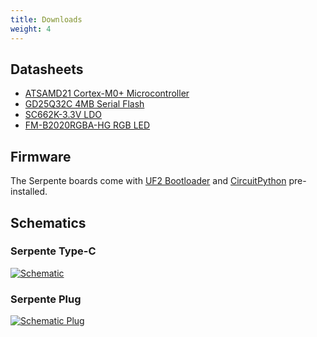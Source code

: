 ```yaml
---
title: Downloads
weight: 4
---
```


## Datasheets
- [ATSAMD21 Cortex-M0+ Microcontroller](http://ww1.microchip.com/downloads/en/devicedoc/40001884a.pdf)
- [GD25Q32C 4MB Serial Flash](http://www.gigadevice.com/datasheet/gd25q32c/)
- [SC662K-3.3V LDO](https://datasheet.lcsc.com/szlcsc/Shenzhen-Fuman-Elec-SC662K-3-3V_C83932.pdf)
- [FM-B2020RGBA-HG RGB LED](https://datasheet.lcsc.com/szlcsc/Foshan-NationStar-Optoelectronics-FM-B2020RGBA-HG_C108793.pdf)

## Firmware
The Serpente boards come with [UF2 Bootloader](https://github.com/microsoft/uf2-samdx1) and [CircuitPython](https://github.com/adafruit/circuitpython) pre-installed.

## Schematics

### Serpente Type-C

<div class="text-center">

[![Schematic](/docs/serpente/r1/schematics_serpente.png)](/docs/serpente/r1/schematics_serpente.png)

</div>

### Serpente Plug

<div class="text-center">

[![Schematic Plug](/docs/serpente/r1/schematics_plug.png)](/docs/serpente/r1/schematics_plug.png)

</div>
